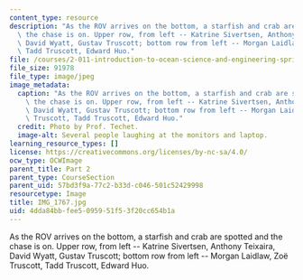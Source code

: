 ```yaml
---
content_type: resource
description: "As the ROV arrives on the bottom, a starfish and crab are spotted and\
  \ the chase is on. Upper row, from left -- Katrine Sivertsen, Anthony Teixaira,\
  \ David Wyatt, Gustav Truscott; bottom row from left -- Morgan Laidlaw, Zo\xEB Truscott,\
  \ Tadd Truscott, Edward Huo."
file: /courses/2-011-introduction-to-ocean-science-and-engineering-spring-2006/4dda84bbfee5095951f53f20cc654b1a_IMG_1767.jpg
file_size: 91978
file_type: image/jpeg
image_metadata:
  caption: "As the ROV arrives on the bottom, a starfish and crab are spotted and\
    \ the chase is on. Upper row, from left -- Katrine Sivertsen, Anthony Teixaira,\
    \ David Wyatt, Gustav Truscott; bottom row from left -- Morgan Laidlaw, Zo\xEB\
    \ Truscott, Tadd Truscott, Edward Huo."
  credit: Photo by Prof. Techet.
  image-alt: Several people laughing at the monitors and laptop.
learning_resource_types: []
license: https://creativecommons.org/licenses/by-nc-sa/4.0/
ocw_type: OCWImage
parent_title: Part 2
parent_type: CourseSection
parent_uid: 57bd3f9a-77c2-b33d-c046-501c52429998
resourcetype: Image
title: IMG_1767.jpg
uid: 4dda84bb-fee5-0959-51f5-3f20cc654b1a
---
```

As the ROV arrives on the bottom, a starfish and crab are spotted and the chase is on. Upper row, from left -- Katrine Sivertsen, Anthony Teixaira, David Wyatt, Gustav Truscott; bottom row from left -- Morgan Laidlaw, Zoë Truscott, Tadd Truscott, Edward Huo.